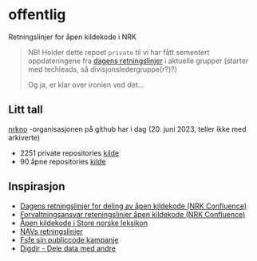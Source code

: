 # offentlig

Retningslinjer for åpen kildekode i NRK

> NB! Holder dette repoet `private` til vi har fått sementert oppdateringene fra [dagens retningslinjer](https://nrkconfluence.atlassian.net/wiki/spaces/OSS/pages/3261285/Retningslinjer+for+deling+av+pen+kildekode) i aktuelle grupper (starter med techleads, så divisjonsledergruppe(r?)?)
>
> Og ja, er klar over ironien ved det...

## Litt tall

[nrkno](https://github.com/nrkno) -organisasjonen på github har i dag (20. juni 2023, teller ikke med arkiverte)

- 2251 private repositories [kilde](https://github.com/search?q=org%3ANrkno+archived%3Afalse+is%3Aprivate&type=repositories)
- 90 åpne repositories [kilde](https://github.com/search?q=org%3Anrkno+is%3Apublic+archived%3Afalse&type=repositories&ref=advsearch)

## Inspirasjon

- [Dagens retningslinjer for deling av åpen kildekode (NRK Confluence)](https://nrkconfluence.atlassian.net/wiki/spaces/OSS/pages/3261285/Retningslinjer+for+deling+av+pen+kildekode)
- [Forvaltningsansvar reteningslinjer åpen kildekode (NRK Confluence)](https://nrkconfluence.atlassian.net/wiki/spaces/TEKNO/pages/63409199/Forvaltningsansvar+av+retningslinjer+for+pen+kildekode+i+NRK)
- [Åpen kildekode i Store norske leksikon](https://snl.no/%C3%A5pen_kildekode)
- [NAVs retningslinjer](https://github.com/navikt/offentlig)
- [Fsfe sin publiccode kampanje](https://publiccode.eu/)
- [Digdir - Dele data med andre](https://www.digdir.no/datadeling/dele-data-med-andre/2252)

